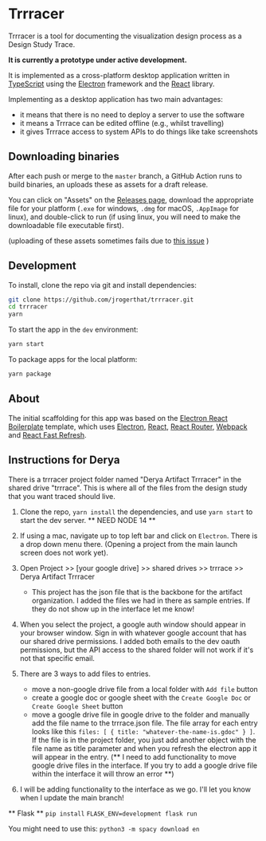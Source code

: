 # Trrracer

Trrracer is a tool for documenting the visualization design process as a Design Study Trace.

**It is currently a prototype under active development.**

It is implemented as a cross-platform desktop application written in [TypeScript](https://www.typescriptlang.org/) using the [Electron](https://www.electronjs.org/) framework and the [React](https://reactjs.org/) library.

Implementing as a desktop application has two main advantages:

- it means that there is no need to deploy a server to use the software
- it means a Trrrace can be edited offline (e.g., whilst travelling)
- it gives Trrrace access to system APIs to do things like take screenshots

## Downloading binaries

After each push or merge to the `master` branch, a GitHub Action runs to build binaries, an uploads these as assets for a draft release.

You can click on "Assets" on the [Releases page](https://github.com/jamesscottbrown/trrracer/releases), download the appropriate file for your platform (`.exe` for windows, `.dmg` for macOS, `.AppImage` for linux), and double-click to run (if using linux, you will need to make the downloadable file executable first).

(uploading of these assets sometimes fails due to [this issue](https://github.com/electron-userland/electron-builder/issues/4940) )

## Development

To install, clone the repo via git and install dependencies:

```bash
git clone https://github.com/jrogerthat/trrracer.git
cd trrracer
yarn
```

To start the app in the `dev` environment:

```bash
yarn start
```

To package apps for the local platform:

```bash
yarn package
```

## About

The initial scaffolding for this app was based on the [Electron React Boilerplate](https://github.com/electron-react-boilerplate/electron-react-boilerplate) template, which uses <a href="https://electron.atom.io/">Electron</a>, <a href="https://facebook.github.io/react/">React</a>, <a href="https://github.com/reactjs/react-router">React Router</a>, <a href="https://webpack.js.org/">Webpack</a> and <a href="https://www.npmjs.com/package/react-refresh">React Fast Refresh</a>.

## Instructions for Derya

There is a trrracer project folder named "Derya Artifact Trrracer" in the shared drive "trrrace". This is where all of the files from the design study that you want traced should live.

1. Clone the repo, `yarn install` the dependencies, and use `yarn start` to start the dev server. ** NEED NODE 14 **

2. If using a mac, navigate up to top left bar and click on `Electron`. There is a drop down menu there. (Opening a project from the main launch screen does not work yet).

3. Open Project >> [your google drive] >> shared drives >> trrrace >> Derya Artifact Trrracer

   - This project has the json file that is the backbone for the artifact organization. I added the files we had in there as sample entries. If they do not show up in the interface let me know!

4. When you select the project, a google auth window should appear in your browser window. Sign in with whatever google account that has our shared drive permissions. I added both emails to the dev oauth permissions, but the API access to the shared folder will not work if it's not that specific email.

5. There are 3 ways to add files to entries.

   - move a non-google drive file from a local folder with `Add file` button
   - create a google doc or google sheet with the `Create Google Doc` or `Create Google Sheet` button
   - move a google drive file in google drive to the folder and manually add the file name to the trrrace.json file. The file array for each entry looks like this `files: [ { title: "whatever-the-name-is.gdoc" } ]`. If the file is in the project folder, you just add another object with the file name as title parameter and when you refresh the electron app it will appear in the entry.
     (** I need to add functionality to move google drive files in the interface. If you try to add a google drive file within the interface it will throw an error **)

6. I will be adding functionality to the interface as we go. I'll let you know when I update the main branch!

** Flask **
`pip install`
`FLASK_ENV=development flask run`

You might need to use this:
`python3 -m spacy download en` 
